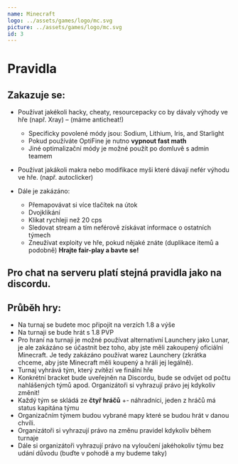 ```yaml
---
name: Minecraft
logo: ../assets/games/logo/mc.svg
picture: ../assets/games/logo/mc.svg
id: 3
---
```


# Pravidla

## Zakazuje se:

- Používat jakékoli hacky, cheaty, resourcepacky co by dávaly výhody ve hře (např. Xray) – (máme anticheat!)
	- Specificky povolené módy jsou: Sodium, Lithium, Iris, and Starlight
	- Pokud používáte OptiFine je nutno **vypnout fast math**
	- Jiné optimalizační módy je možné použít po domluvě s admin teamem
- Používat jakákoli makra nebo modifikace myši které dávají nefér výhodu ve hře. (např. autoclicker)

- Dále je zakázáno:
	- Přemapovávat si více tlačítek na útok
	- Dvojklikání
	- Klikat rychleji než 20 cps
	- Sledovat stream a tím neférově získávat informace o ostatních týmech
	- Zneužívat exploity ve hře, pokud nějaké znáte (duplikace itemů a podobně) **Hrajte fair-play a bavte se!**

## Pro chat na serveru platí stejná pravidla jako na discordu.

## Průběh hry:

- Na turnaj se budete moc připojit na verzích 1.8 a výše
- Na turnaji se bude hrát s 1.8 PVP
- Pro hraní na turnaji je možné používat alternativní Launchery jako Lunar, je ale zakázáno se účastnit bez toho, aby jste měli zakoupený oficiální Minecraft. Je tedy zakázáno používat warez Launchery (zkrátka chceme, aby jste Minecraft měli koupený a hráli jej legálně).  
- Turnaj vyhrává tým, který zvítězí ve finální hře
- Konkrétní bracket bude uveřejněn na Discordu, bude se odvíjet od počtu nahlášených týmů apod. Organizátoři si vyhrazují právo jej kdykoliv změnit!
- Každý tým se skládá ze **čtyř hráčů** +- náhradníci, jeden z hráčů má status kapitána týmu
- Organizačním týmem budou vybrané mapy které se budou hrát v danou chvíli. 
- Organizátoři si vyhrazují právo na změnu pravidel kdykoliv během turnaje
- Dále si organizátoři vyhrazují právo na vyloučení jakéhokoliv týmu bez udání důvodu (buďte v pohodě a my budeme taky)
